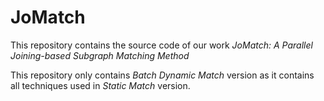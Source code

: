 # JoMatch

This repository contains the source code of our work *JoMatch: A Parallel Joining-based Subgraph Matching Method*

This repository only contains *Batch Dynamic Match* version as it contains all techniques used in *Static Match* version. 
